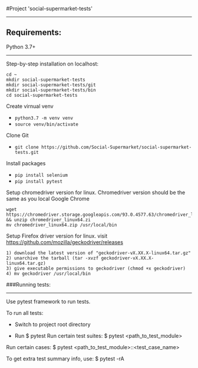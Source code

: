 #Project 'social-supermarket-tests'

---------------

## Requirements:

Python 3.7+

---------------

Step-by-step installation on localhost:
```
cd ~
mkdir social-supermarket-tests
mkdir social-supermarket-tests/git
mkdir social-supermarket-tests/bin
cd social-supermarket-tests
```
Create virnual venv
- ```python3.7 -m venv venv```
- ```source venv/bin/activate```

Clone Git
- ```git clone https://github.com/Social-Supermarket/social-supermarket-tests.git```

Install packages
- ```pip install selenium```
- ```pip install pytest```

Setup chromedriver version for linux.
Chromedriver version should be the same as you local Google Chrome

```
wget https://chromedriver.storage.googleapis.com/93.0.4577.63/chromedriver_linux64.zip && unzip chromedriver_linux64.zi
mv chromedriver_linux64.zip /usr/local/bin
```

Setup Firefox driver version for linux.
visit https://github.com/mozilla/geckodriver/releases

```
1) download the latest version of "geckodriver-vX.XX.X-linux64.tar.gz"
2) unarchive the tarball (tar -xvzf geckodriver-vX.XX.X-linux64.tar.gz)
3) give executable permissions to geckodriver (chmod +x geckodriver)
4) mv geckodriver /usr/local/bin
```

###Running tests:

-----
Use pytest framework to run tests.

To run all tests:

- Switch to project root directory

- Run $ pytest
Run certain test suites: $ pytest <path_to_test_module>

Run certain cases: $ pytest <path_to_test_module>::<test_case_name>

To get extra test summary info, use: $ pytest -rA